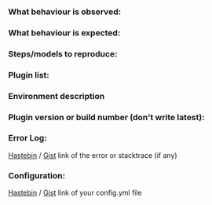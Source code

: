 [//]: # (Lines in this format are considered as comments and will not be displayed.)
[//]: #
[//]: # (Before reporting make sure you're running the **latest build** of the plugin and checked for duplicate issues!)

### What behaviour is observed:
[//]: # (What happened?)

### What behaviour is expected:
[//]: # (What did you expect?)

### Steps/models to reproduce:
[//]: # (The actions that cause the issue. Please explain it in detail)

### Plugin list:
[//]: # (This can be found by running `/pl`)

### Environment description
[//]: # (Server software with exact version number, Minecraft version, SQLite/MySQL, ...)

### Plugin version or build number (don't write latest):
[//]: # (This can be found by running `/version plugin-name`.)

### Error Log:
[Hastebin](https://hastebin.com/) / [Gist](https://gist.github.com/) link of the error or stacktrace (if any)

### Configuration:
[//]: # (remember to delete any sensitive data)
[Hastebin](https://hastebin.com/) / [Gist](https://gist.github.com/) link of your config.yml file 
